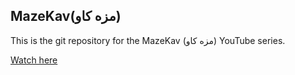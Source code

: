 ## MazeKav(مزه کاو)
This is the git repository for the MazeKav (مزه کاو) YouTube series.

[Watch here](https://www.youtube.com/playlist?list=PLUKW34GJxYOYxUK6I4T28XO0V4dxvdTPE)